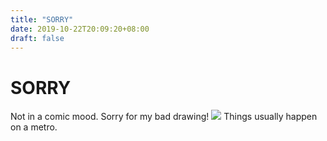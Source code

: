```yaml
---
title: "SORRY"
date: 2019-10-22T20:09:20+08:00
draft: false
---
```


# SORRY
Not in a comic mood. Sorry for my bad drawing!
![](http://cdn.nemoworks.info/ycao.cc/images/SORRY.jpg)
Things usually happen on a metro.
